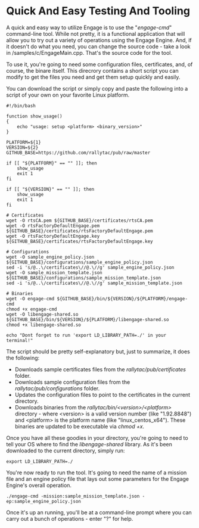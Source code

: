 # Quick And Easy Testing And Tooling

A quick and easy way to utilize Engage is to use the "*engage-cmd*" command-line tool.  While not pretty, it is a functional application that will allow you to try out a variety of operations using the Engage Engine.  And, if it doesn't do what you need, you can change the source code - take a look in /samples/c/EngageMain.cpp.  That's the source code for the tool.

To use it, you're going to need some configuration files, certificates, and, of course, the binare itself.  This direcrory contains a short script you can modify to get the files you need and get them setup quickly and easily.

You can download the script or simply copy and paste the following into a script of your own on your favorite Linux platform.

```shell
#!/bin/bash

function show_usage()
{
    echo "usage: setup <platform> <binary_version>"    
}

PLATFORM=${1}
VERSION=${2}
GITHUB_BASE=https://github.com/rallytac/pub/raw/master

if [[ "${PLATFORM}" == "" ]]; then
    show_usage
    exit 1
fi

if [[ "${VERSION}" == "" ]]; then
    show_usage
    exit 1
fi

# Certificates
wget -O rtsCA.pem ${GITHUB_BASE}/certificates/rtsCA.pem
wget -O rtsFactoryDefaultEngage.pem ${GITHUB_BASE}/certificates/rtsFactoryDefaultEngage.pem
wget -O rtsFactoryDefaultEngage.key ${GITHUB_BASE}/certificates/rtsFactoryDefaultEngage.key

# Configurations
wget -O sample_engine_policy.json ${GITHUB_BASE}/configurations/sample_engine_policy.json
sed -i 's/@..\/certificates\//@.\//g' sample_engine_policy.json
wget -O sample_mission_template.json ${GITHUB_BASE}/configurations/sample_mission_template.json
sed -i 's/@..\/certificates\//@.\//g' sample_mission_template.json

# Binaries
wget -O engage-cmd ${GITHUB_BASE}/bin/${VERSION}/${PLATFORM}/engage-cmd
chmod +x engage-cmd
wget -O libengage-shared.so ${GITHUB_BASE}/bin/${VERSION}/${PLATFORM}/libengage-shared.so
chmod +x libengage-shared.so

echo "Dont forget to run 'export LD_LIBRARY_PATH=./' in your terminal!"
```

The script should be pretty self-explanatory but, just to summarize, it does the following:

* Downloads sample certificates files from the *rallytac/pub/certificates* folder.
* Downloads sample configuration files from the *rallytac/pub/configurations* folder.
* Updates the configuration files to point to the certificates in the current directory.
* Downloads binaries from the *rallytac/bin/&lt;version&gt;/&lt;platform&gt;* directory - where &lt;version&gt; is a valid version number (like "1.92.8848") and &lt;platform&gt; is the platform name (like "linux_centos_x64").  These binaries are updated to be executable via *chmod +x*.

Once you have all these goodies in your directory, you're going to need to tell your OS where to find the *libengage-shared* library.  As it's been downloaded to the current directory, simply run:

```shell
export LD_LIBRARY_PATH=./
```

You're now ready to run the tool. It's going to need the name of a mission file and an engine policy file that lays out some parameters for the Engage Engine's overall operation.

```shell
./engage-cmd -mission:sample_mission_template.json -ep:sample_engine_policy.json
```

Once it's up an running, you'll be at a command-line prompt where you can carry out a bunch of operations - enter "?" for help.
